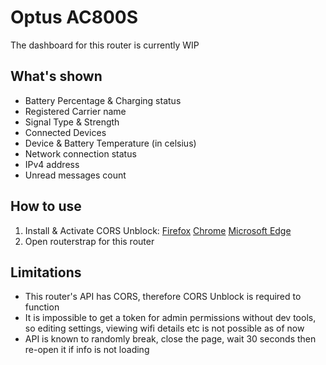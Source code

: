 # Optus AC800S
The dashboard for this router is currently WIP

## What's shown
- Battery Percentage & Charging status
- Registered Carrier name
- Signal Type & Strength
- Connected Devices
- Device & Battery Temperature (in celsius)
- Network connection status
- IPv4 address
- Unread messages count

## How to use
1. Install & Activate CORS Unblock: [Firefox](https://addons.mozilla.org/en-US/firefox/addon/cors-unblock/) [Chrome](https://chromewebstore.google.com/detail/cors-unblock/lfhmikememgdcahcdlaciloancbhjino) [Microsoft Edge](https://microsoftedge.microsoft.com/addons/detail/cors-unblock/hkjklmhkbkdhlgnnfbbcihcajofmjgbh)
2. Open routerstrap for this router

## Limitations
- This router's API has CORS, therefore CORS Unblock is required to function
- It is impossible to get a token for admin permissions without dev tools, so editing settings, viewing wifi details etc is not possible as of now
- API is known to randomly break, close the page, wait 30 seconds then re-open it if info is not loading
